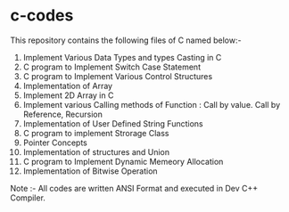 # c-codes
This repository contains the following files of C named below:-


1. Implement Various Data Types and types Casting in C
2. C program to Implement Switch Case Statement
3. C program to Implement Various Control Structures
4. Implementation of Array
5. Implement 2D Array in C
6. Implement various Calling methods of Function : Call by value. Call by Reference, Recursion
7. Implementation of User Defined String Functions
8. C program to implement Strorage Class
9. Pointer Concepts
10. Implementation of structures and Union
11. C program to Implement Dynamic Memeory Allocation
12. Implementation of Bitwise Operation

Note :- All codes are written ANSI Format and executed in Dev C++ Compiler.
